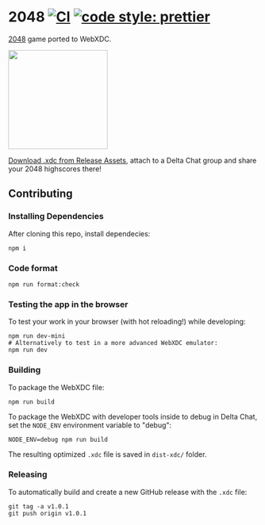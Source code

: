 # 2048 [![CI](https://github.com/webxdc/2048/actions/workflows/ci.yml/badge.svg)](https://github.com/webxdc/2048/actions/workflows/ci.yml) [![code style: prettier](https://img.shields.io/badge/code_style-prettier-ff69b4.svg?style=flat-square)](https://github.com/prettier/prettier)

[2048](https://github.com/gabrielecirulli/2048) game ported to WebXDC.

<img width=200 src=https://user-images.githubusercontent.com/9800740/170771022-11536a6d-385c-4994-819c-458bc5dc04f1.png>

[Download .xdc from Release Assets](https://github.com/webxdc/2048.xdc/releases), attach to a Delta Chat group and share your 2048 highscores there!

## Contributing

### Installing Dependencies

After cloning this repo, install dependecies:

```
npm i
```

### Code format

```
npm run format:check
```

### Testing the app in the browser

To test your work in your browser (with hot reloading!) while developing:

```
npm run dev-mini
# Alternatively to test in a more advanced WebXDC emulator:
npm run dev
```

### Building

To package the WebXDC file:

```
npm run build
```

To package the WebXDC with developer tools inside to debug in Delta Chat, set the `NODE_ENV`
environment variable to "debug":

```
NODE_ENV=debug npm run build
```

The resulting optimized `.xdc` file is saved in `dist-xdc/` folder.

### Releasing

To automatically build and create a new GitHub release with the `.xdc` file:

```
git tag -a v1.0.1
git push origin v1.0.1
```
